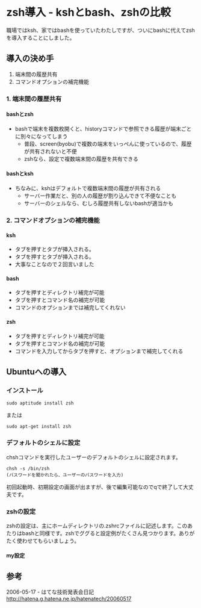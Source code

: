 # zsh導入 - kshとbash、zshの比較

職場ではksh、家ではbashを使っていたわたしですが、ついにbashに代えてzshを導入することにしました。

## 導入の決め手

1. 端末間の履歴共有
2. コマンドオプションの補完機能

### 1. 端末間の履歴共有

#### bashとzsh

* bashで端末を複数枚開くと、historyコマンドで参照できる履歴が端末ごとに別々になってしまう
  * 普段、screen(byobu)で複数の端末をいっぺんに使っているので、履歴が共有されないと不便
  * zshなら、設定で複数端末間の履歴を共有できる

#### bashとksh

* ちなみに、kshはデフォルトで複数端末間の履歴が共有される
  * サーバー作業だと、別の人の履歴が割り込んできて不便なことも
  * サーバーのシェルなら、むしろ履歴共有しないbashが適当かも

### 2. コマンドオプションの補完機能

#### ksh

* タブを押すとタブが挿入される。
* タブを押すとタブが挿入される。
* 大事なことなので２回言いました

#### bash

* タブを押すとディレクトリ補完が可能
* タブを押すとコマンド名の補完が可能
* コマンドのオプションまでは補完してくれない

#### zsh

* タブを押すとディレクトリ補完が可能
* タブを押すとコマンド名の補完が可能
* コマンドを入力してからタブを押すと、オプションまで補完してくれる

## Ubuntuへの導入

### インストール

    sudo aptitude install zsh

または

    sudo apt-get install zsh

### デフォルトのシェルに設定

chshコマンドを実行したユーザーのデフォルトのシェルに設定されます。

    chsh -s /bin/zsh
    (パスワードを聞かれたら、ユーザーのパスワードを入力)

初回起動時、初期設定の画面が出ますが、後で編集可能なのでqで終了して大丈夫です。

### zshの設定

zshの設定は、主にホームディレクトリの.zshrcファイルに記述します。このあたりはbashと同様です。zshでググると設定例がたくさん見つかります。ありがたく使わせてもらいましょう。

#### my設定

<script src="https://gist.github.com/3772040.js"> </script>

## 参考

2006-05-17 - はてな技術発表会日記
http://hatena.g.hatena.ne.jp/hatenatech/20060517

